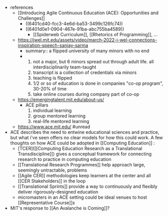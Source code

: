 - references
	- [[Introducing Agile Continuous Education (ACE): Opportunities and Challenges]]
		- ((6401cd40-fcc3-4e6d-ba53-3499c126fc74))
		- ((6401d0e1-0904-467e-91ba-abc755ba4589))
			- [[Spiderweb Curriculum]], [[Rhetorics of Programming]], ...
	- https://jwel.mit.edu/assets/video/march-2022-j-wel-connections-inspiration-speech-sanjay-sarma
		- summary:: a flipped university of many minors with no end
		- 1. not a major, but 6 minors spread out through adult life. all interdisciplinarily team-taught 
		  2. transcript is a collection of credentials via minors
		  3. teaching is flipped
		  4. 1/2 or so of education is done in companies "co-op program", 30-20% of time
		  5. take online courses during company part of co-op
	- https://emergingtalent.mit.edu/about-us/
		- ACE pillars
		  1. individual learning
		  2. group mentored learning
		  3. real-life mentored learning
	- https://www.ace.mit.edu/ #unread
- ACE describes the need to entwine educational sciences and practice, but what i've seen offers no clear models for how this could work. A few thoughts on how ACE could be adopted in [[Computing Education]] :
	- [TCER]([[Computing Education Research as a Translational Transdiscipline]]) gives a conceptual framework for connecting research to practice in computing education
	- [[Translational Research Programmes]] help approach large, seemingly untractable, problems
	- [[Agile CER]] methodologies keep learners at the center and all [[CER Stakeholders]] in the loop
	- [[Translational Sprints]] provide a way to continuously and flexibly deliver rigorously-designed education
	- micromasters in an ACE setting could be ideal venues to host [[Representative Course]]s
- MIT's response to [[An Avalanche is Coming]]?